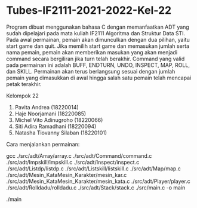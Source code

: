 # Tubes-IF2111-2021-2022-Kel-22

Program dibuat menggunakan bahasa C dengan memanfaatkan ADT yang sudah dipelajari pada mata kuliah IF2111 Algoritma dan Struktur Data STI. Pada awal permainan, pemain akan dimunculkan dengan dua pilihan, yaitu start game dan quit. Jika memilih start game dan memasukan jumlah serta nama pemain, pemain akan memberikan masukan yang akan menjadi command secara bergiliran jika turn telah berakhir. Command yang valid pada permainan ini adalah BUFF, ENDTURN, UNDO, INSPECT, MAP, ROLL, dan SKILL. Permainan akan terus berlangsung sesuai dengan jumlah pemain yang dimasukkan di awal hingga salah satu pemain telah mencapai petak terakhir.

Kelompok 22
1. Pavita Andrea                (18220014)
2. Haje Noorjamani              (18220085)
3. Michel Vito Adinugroho       (18220066)
4. Siti Adira Ramadhani         (18220094)
5. Natasha Tiovanny Silaban     (18220101)

Cara menjalankan permainan:

gcc ./src/adt/Array/array.c ./src/adt/Command/command.c ./src/adt/Impskill/impskill.c ./src/adt/Inspect/inspect.c ./src/adt/Listdp/listdp.c ./src/adt/Listskill/listskill.c ./src/adt/Map/map.c ./src/adt/Mesin_KataMesin_Karakter/mesin_kar.c ./src/adt/Mesin_KataMesin_Karakter/mesin_kata.c ./src/adt/Player/player.c ./src/adt/Rolldadu/rolldadu.c ./src/adt/Stack/stack.c ./src/main.c -o main

./main
